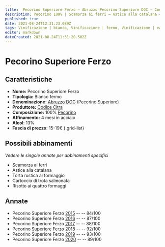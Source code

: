 ```yaml
---
title:  Pecorino Superiore Ferzo – Abruzzo Pecorino Superiore DOC – Codice Citra – Abruzzo (IT) – 15-19€ – 2★-5★
description: Pecorino 100% | Scamorza ai ferri – Astice alla catalana – Torta rustica al formaggio – Cartoccio di trota salmonata – Risotto ai quattro formaggi
published: true
date: 2021-08-24T12:31:23.089Z
tags: Vinificazione | bianco, Vinificazione | fermo, Vinificazione | varietale, Vitigni | Pecorino, Regione | Abruzzo (IT), Alimento | scamorza ai ferri, Alimento | astice, Cottura | alla catalana,  Alimento | torta rustica al formaggio, Alimento | trota, Aromatizzazione | salmonato, Cottura | al cartoccio, Prezzi | 15-19€, Valutazioni | 5 stelle, Alimenti | Risotto ai quattro formaggi
editor: markdown
dateCreated: 2021-08-24T11:31:20.502Z
---
```


# Pecorino Superiore Ferzo

## Caratteristiche
- **Nome:** Pecorino Superiore Ferzo
- **Tipologia:** Bianco fermo
- **Denominazione:** [Abruzzo DOC](/denominazioni/Italia/Abruzzo/DOC/Abruzzo) (Pecorino Superiore)
- **Produttore:** [Codice Citra](/produttori/Italia/Abruzzo/Codice-Citra) 
- **Composizione:** 100% [Pecorino](/vitigni/Italia/bacca-nera/Pecorino)
- **Affinamento:** 4 mesi in acciaio
- **Alcol:** 13%
- **Fascia di prezzo:** 15-19€
{.grid-list}



## Possibili abbinamenti
*Vedere le singole annate per abbinamenti specifici*

- Scamorza ai ferri
- Astice alla catalana
- Torta rustica al formaggio
- Cartoccio di trota salmonata
- Risotto ai quattro formaggi

## Annate

- Pecorino Superiore Ferzo [2015](/vini/Italia/Abruzzo/Codice-Citra/Pecorino-Superiore-Ferzo/2015) -- <span class="star-2"></span> -- 84/100
- Pecorino Superiore Ferzo [2016](/vini/Italia/Abruzzo/Codice-Citra/Pecorino-Superiore-Ferzo/2016) -- <span class="star-3"></span> -- 87/100
- Pecorino Superiore Ferzo [2017](/vini/Italia/Abruzzo/Codice-Citra/Pecorino-Superiore-Ferzo/2017) -- <span class="star-3"></span> -- 88/100
- Pecorino Superiore Ferzo [2018](/vini/Italia/Abruzzo/Codice-Citra/Pecorino-Superiore-Ferzo/2018) -- <span class="star-5"></span> -- 92/100
- Pecorino Superiore Ferzo [2019](/vini/Italia/Abruzzo/Codice-Citra/Pecorino-Superiore-Ferzo/2019) -- <span class="star-5"></span> -- 93/100
- Pecorino Superiore Ferzo [2020](/vini/Italia/Abruzzo/Codice-Citra/Pecorino-Superiore-Ferzo/2020) -- <span class="star-4"></span> -- 89/100


